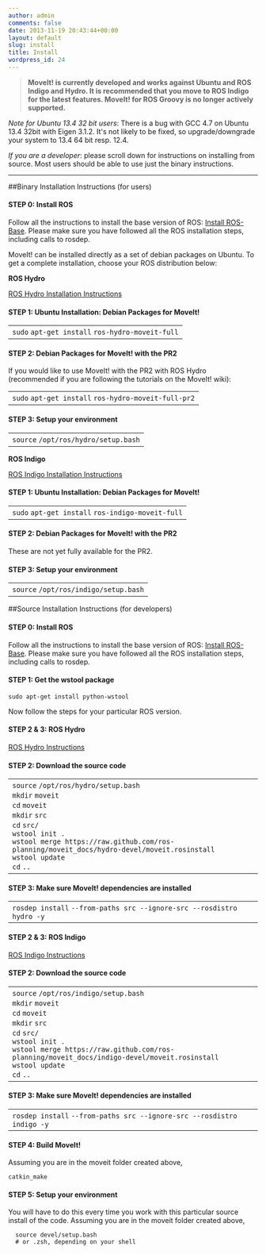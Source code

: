 ```yaml
---
author: admin
comments: false
date: 2013-11-19 20:43:44+00:00
layout: default
slug: install
title: Install
wordpress_id: 24
---
```


> **MoveIt! is currently developed and works against Ubuntu and ROS Indigo and Hydro. It is recommended that you move to ROS Indigo for the latest features. MoveIt! for ROS Groovy is no longer actively supported.**

_Note for Ubuntu 13.4 32 bit users_: There is a bug with GCC 4.7 on Ubuntu 13.4 32bit with Eigen 3.1.2. It's not likely to be fixed, so upgrade/downgrade your system to 13.4 64 bit resp. 12.4.

_If you are a developer_: please scroll down for instructions on installing from source. Most users should be able to use just the binary instructions.



* * *





##Binary Installation Instructions (for users)




#### STEP 0: Install ROS


Follow all the instructions to install the base version of ROS: [Install ROS-Base](http://wiki.ros.org/indigo/Installation/Ubuntu). Please make sure you have followed all the ROS installation steps, including calls to rosdep.

MoveIt! can be installed directly as a set of debian packages on Ubuntu. To get a complete installation, choose your ROS distribution below:

**ROS Hydro**
<div class="accordion" id="accordion2">
  <div class="accordion-group">
    <div class="accordion-heading">
      <a class="accordion-toggle" data-toggle="collapse" data-parent="#accordion2" href="#collapseOne">
        ROS Hydro Installation Instructions
      </a>
    </div>
    <div id="collapseOne" class="accordion-body collapse">
      <div class="accordion-inner">
        <div class="toggle_content" style="display: block;"><p></p>
        <h4>STEP 1: Ubuntu Installation: Debian Packages for MoveIt!</h4>
        <div><div id="highlighter_352350" class="syntaxhighlighter nogutter  bash"><table border="0" cellpadding="0" cellspacing="0"><tbody><tr><td class="code"><div class="container"><div class="line number1 index0 alt2 highlighted"><code class="bash functions">sudo</code> <code class="bash plain">apt-get </code><code class="bash functions">install</code> <code class="bash plain">ros-hydro-moveit-full</code></div></div></td></tr></tbody></table></div></div>
        <h4>STEP 2: Debian Packages for MoveIt! with the PR2</h4>
        <p>If you would like to use MoveIt! with the PR2 with ROS Hydro (recommended if you are following the tutorials on the MoveIt! wiki):</p>
        <div><div id="highlighter_919688" class="syntaxhighlighter nogutter  bash"><table border="0" cellpadding="0" cellspacing="0"><tbody><tr><td class="code"><div class="container"><div class="line number1 index0 alt2 highlighted"><code class="bash functions">sudo</code> <code class="bash plain">apt-get </code><code class="bash functions">install</code> <code class="bash plain">ros-hydro-moveit-full-pr2</code></div></div></td></tr></tbody></table></div></div>
        <h4>STEP 3: Setup your environment</h4>
        <div><div id="highlighter_886489" class="syntaxhighlighter nogutter  bash"><table border="0" cellpadding="0" cellspacing="0"><tbody><tr><td class="code"><div class="container"><div class="line number1 index0 alt2 highlighted"><code class="bash functions">source</code> <code class="bash plain">/opt/ros/hydro/setup</code><code class="bash plain">.</code><code class="bash functions">bash</code></div></div></td></tr></tbody></table></div></div>
        <p></p></div>
      </div>
    </div>
  </div>
</div>


**ROS Indigo**
<div class="accordion" id="accordion2">
  <div class="accordion-group">
    <div class="accordion-heading">
      <a class="accordion-toggle" data-toggle="collapse" data-parent="#accordion2" href="#collapseTwo">
        ROS Indigo Installation Instructions
      </a>
    </div>
    <div id="collapseTwo" class="accordion-body collapse">
      <div class="accordion-inner">
        <div class="toggle_content" style="display: block;"><p></p>
          <h4>STEP 1: Ubuntu Installation: Debian Packages for MoveIt!</h4>
          <div><div id="highlighter_390226" class="syntaxhighlighter nogutter  bash"><table border="0" cellpadding="0" cellspacing="0"><tbody><tr><td class="code"><div class="container"><div class="line number1 index0 alt2 highlighted"><code class="bash functions">sudo</code> <code class="bash plain">apt-get </code><code class="bash functions">install</code> <code class="bash plain">ros-indigo-moveit-full</code></div></div></td></tr></tbody></table></div></div>
          <h4>STEP 2: Debian Packages for MoveIt! with the PR2</h4>
          <p>These are not yet fully available for the PR2.</p>
          <h4>STEP 3: Setup your environment</h4>
          <div><div id="highlighter_784502" class="syntaxhighlighter nogutter  bash"><table border="0" cellpadding="0" cellspacing="0"><tbody><tr><td class="code"><div class="container"><div class="line number1 index0 alt2 highlighted"><code class="bash functions">source</code> <code class="bash plain">/opt/ros/indigo/setup</code><code class="bash plain">.</code><code class="bash functions">bash</code></div></div></td></tr></tbody></table></div></div>
          <p></p>
       </div>
      </div>
    </div>
  </div>
</div>

##Source Installation Instructions (for developers)


#### **STEP 0: Install ROS**


Follow all the instructions to install the base version of ROS: [Install ROS-Base](http://www.ros.org/wiki/hydro/Installation/Ubuntu). Please make sure you have followed all the ROS installation steps, including calls to rosdep.


#### **STEP 1: Get the wstool package**


`sudo apt-get install python-wstool`

Now follow the steps for your particular ROS version.

#### **STEP 2 & 3: ROS Hydro**
<div class="accordion" id="accordion3">
  <div class="accordion-group">
    <div class="accordion-heading">
      <a class="accordion-toggle" data-toggle="collapse" data-parent="#accordion2" href="#collapseThree">
        ROS Hydro Instructions
      </a>
    </div>
    <div id="collapseThree" class="accordion-body collapse">
      <div class="toggle_content" style="display: block;"><p></p>
      <h4>STEP 2: Download the source code</h4>
      <div><div id="highlighter_439348" class="syntaxhighlighter nogutter  bash"><table border="0" cellpadding="0" cellspacing="0"><tbody><tr><td class="code"><div class="container"><div class="line number1 index0 alt2 highlighted"><code class="bash functions">source</code> <code class="bash plain">/opt/ros/hydro/setup</code><code class="bash plain">.</code><code class="bash functions">bash</code></div><div class="line number2 index1 alt1 highlighted"><code class="bash functions">mkdir</code> <code class="bash plain">moveit</code></div><div class="line number3 index2 alt2 highlighted"><code class="bash functions">cd</code> <code class="bash plain">moveit</code></div><div class="line number4 index3 alt1 highlighted"><code class="bash functions">mkdir</code> <code class="bash plain">src</code></div><div class="line number5 index4 alt2 highlighted"><code class="bash functions">cd</code> <code class="bash plain">src/</code></div><div class="line number6 index5 alt1 highlighted"><code class="bash plain">wstool init .</code></div><div class="line number7 index6 alt2 highlighted"><code class="bash plain">wstool merge https:</code><code class="bash plain">//raw</code><code class="bash plain">.github.com</code><code class="bash plain">/ros-planning/moveit_docs/hydro-devel/moveit</code><code class="bash plain">.rosinstall</code></div><div class="line number8 index7 alt1 highlighted"><code class="bash plain">wstool update</code></div><div class="line number9 index8 alt2 highlighted"><code class="bash functions">cd</code> <code class="bash plain">..</code></div></div></td></tr></tbody></table></div></div>
      <h4>STEP 3: Make sure MoveIt! dependencies are installed</h4>
      <div><div id="highlighter_550652" class="syntaxhighlighter nogutter  bash"><table border="0" cellpadding="0" cellspacing="0"><tbody><tr><td class="code"><div class="container"><div class="line number1 index0 alt2 highlighted"><code class="bash plain">rosdep </code><code class="bash functions">install</code> <code class="bash plain">--from-paths src --ignore-src --rosdistro hydro -y</code></div></div></td></tr></tbody></table></div></div>
      <p></p></div>
    </div>
  </div>
</div>



#### **STEP 2 & 3: ROS Indigo**
<div class="accordion" id="accordion3">
  <div class="accordion-group">
    <div class="accordion-heading">
      <a class="accordion-toggle" data-toggle="collapse" data-parent="#accordion2" href="#collapseFour">
        ROS Indigo Instructions
      </a>
    </div>
    <div id="collapseFour" class="accordion-body collapse">
    <div class="toggle_content" style="display: block;"><p></p>
    <h4>STEP 2: Download the source code</h4>
    <div><div id="highlighter_230766" class="syntaxhighlighter nogutter  bash"><table border="0" cellpadding="0" cellspacing="0"><tbody><tr><td class="code"><div class="container"><div class="line number1 index0 alt2 highlighted"><code class="bash functions">source</code> <code class="bash plain">/opt/ros/indigo/setup</code><code class="bash plain">.</code><code class="bash functions">bash</code></div><div class="line number2 index1 alt1 highlighted"><code class="bash functions">mkdir</code> <code class="bash plain">moveit</code></div><div class="line number3 index2 alt2 highlighted"><code class="bash functions">cd</code> <code class="bash plain">moveit</code></div><div class="line number4 index3 alt1 highlighted"><code class="bash functions">mkdir</code> <code class="bash plain">src</code></div><div class="line number5 index4 alt2 highlighted"><code class="bash functions">cd</code> <code class="bash plain">src/</code></div><div class="line number6 index5 alt1 highlighted"><code class="bash plain">wstool init .</code></div><div class="line number7 index6 alt2 highlighted"><code class="bash plain">wstool merge https:</code><code class="bash plain">//raw</code><code class="bash plain">.github.com</code><code class="bash plain">/ros-planning/moveit_docs/indigo-devel/moveit</code><code class="bash plain">.rosinstall</code></div><div class="line number8 index7 alt1 highlighted"><code class="bash plain">wstool update</code></div><div class="line number9 index8 alt2 highlighted"><code class="bash functions">cd</code> <code class="bash plain">..</code></div></div></td></tr></tbody></table></div></div>
    <h4>STEP 3: Make sure MoveIt! dependencies are installed</h4>
    <div><div id="highlighter_730265" class="syntaxhighlighter nogutter  bash"><table border="0" cellpadding="0" cellspacing="0"><tbody><tr><td class="code"><div class="container"><div class="line number1 index0 alt2 highlighted"><code class="bash plain">rosdep </code><code class="bash functions">install</code> <code class="bash plain">--from-paths src --ignore-src --rosdistro indigo -y</code></div></div></td></tr></tbody></table></div></div>
    <p></p></div>
    </div>
  </div>
</div>


#### **STEP 4: Build MoveIt!**


Assuming you are in the moveit folder created above,

`catkin_make`



#### **STEP 5: Setup your environment**


You will have to do this every time you work with this particular source install of the code. Assuming you are in the moveit folder created above,

```
  source devel/setup.bash
  # or .zsh, depending on your shell
```
